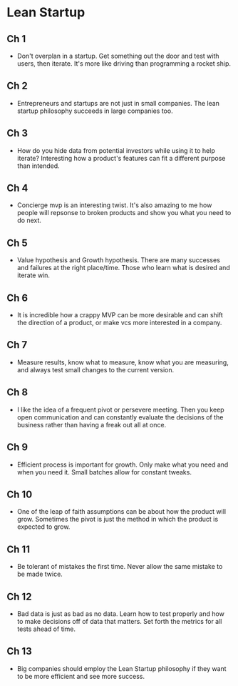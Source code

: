 # Lean Startup
## Ch 1
* Don't overplan in a startup. Get something out the door and test with users, then iterate. It's more like driving than programming a rocket ship.
## Ch 2
* Entrepreneurs and startups are not just in small companies. The lean startup philosophy succeeds in large companies too.
## Ch 3
* How do you hide data from potential investors while using it to help iterate? Interesting how a product's features can fit a different purpose than intended.
## Ch 4
* Concierge mvp is an interesting twist. It's also amazing to me how people will repsonse to broken products and show you what you need to do next.
## Ch 5
* Value hypothesis and Growth hypothesis. There are many successes and failures at the right place/time. Those who learn what is desired and iterate win.
## Ch 6
* It is incredible how a crappy MVP can be more desirable and can shift the direction of a product, or make vcs more interested in a company.
## Ch 7
* Measure results, know what to measure, know what you are measuring, and always test small changes to the current version.
## Ch 8
* I like the idea of a frequent pivot or persevere meeting. Then you keep open communication and can constantly evaluate the decisions of the business rather than having a freak out all at once.
## Ch 9
* Efficient process is important for growth. Only make what you need and when you need it. Small batches allow for constant tweaks.
## Ch 10
* One of the leap of faith assumptions can be about how the product will grow. Sometimes the pivot is just the method in which the product is expected to grow.
## Ch 11
* Be tolerant of mistakes the first time. Never allow the same mistake to be made twice.
## Ch 12
* Bad data is just as bad as no data. Learn how to test properly and how to make decisions off of data that matters. Set forth the metrics for all tests ahead of time.
## Ch 13
* Big companies should employ the Lean Startup philosophy if they want to be more efficient and see more success.

